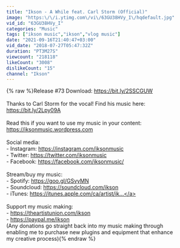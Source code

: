 ```yaml
---
title: "Ikson - A While feat. Carl Storm (Official)"
image: "https:\/\/i.ytimg.com\/vi\/63GU38HVy_I\/hqdefault.jpg"
vid_id: "63GU38HVy_I"
categories: "Music"
tags: ["ikson music","ikson","vlog music"]
date: "2021-09-16T21:40:47+03:00"
vid_date: "2018-07-27T05:47:32Z"
duration: "PT3M27S"
viewcount: "218118"
likeCount: "3008"
dislikeCount: "15"
channel: "Ikson"
---
```

{% raw %}Release #73  Download: <a rel="nofollow" target="blank" href="https://bit.ly/2SSCGUW">https://bit.ly/2SSCGUW</a><br /><br />Thanks to Carl Storm for the vocal! Find his music here:<br /><a rel="nofollow" target="blank" href="https://bit.ly/2Lpy09A">https://bit.ly/2Lpy09A</a><br /><br />Read this if you want to use my music in your content:<br /><a rel="nofollow" target="blank" href="https://iksonmusic.wordpress.com">https://iksonmusic.wordpress.com</a><br /><br />Social media:<br />- Instagram: <a rel="nofollow" target="blank" href="https://instagram.com/iksonmusic">https://instagram.com/iksonmusic</a><br />- Twitter: <a rel="nofollow" target="blank" href="https://twitter.com/iksonmusic">https://twitter.com/iksonmusic</a><br />- Facebook: <a rel="nofollow" target="blank" href="https://facebook.com/iksonmusic/">https://facebook.com/iksonmusic/</a><br /><br />Stream/buy my music: <br />- Spotify: <a rel="nofollow" target="blank" href="https://goo.gl/GSvyMN">https://goo.gl/GSvyMN</a><br />- Soundcloud: <a rel="nofollow" target="blank" href="https://soundcloud.com/ikson">https://soundcloud.com/ikson</a><br />- iTunes: <a rel="nofollow" target="blank" href="https://itunes.apple.com/ca/artist/ik...">https://itunes.apple.com/ca/artist/ik...</a><br /><br />Support my music making:<br />- <a rel="nofollow" target="blank" href="https://theartistunion.com/ikson">https://theartistunion.com/ikson</a> <br />- <a rel="nofollow" target="blank" href="https://paypal.me/ikson">https://paypal.me/ikson</a> <br />  (Any donations go straight back into my music making through<br />enabling me to purchase new plugins and equipment that enhance<br />my creative process){% endraw %}
